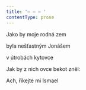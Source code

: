 ```yaml
---
title: '– – – '
contentType: prose
---
```


Jako by moje rodná zem

byla nešťastným Jonášem

v útrobách kytovce

Jak by z nich ovce bekot zněl:

Ach, říkejte mi Ismael
